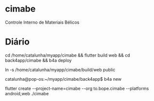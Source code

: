 # cimabe

Controle Interno de Materiais Bélicos

# Diário

cd /home/catalunha/myapp/cimabe && flutter build web && cd back4app/cimabe && b4a deploy

ln -s /home/catalunha/myapp/cimabe/build/web public


catalunha@pop-os:~/myapp/cimabe/back4app$ b4a new

flutter create --project-name=cimabe --org to.bope.cimabe --platforms android,web ./cimabe